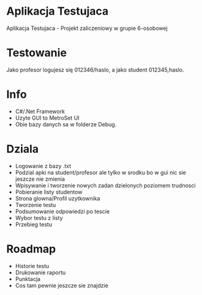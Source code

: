 # Aplikacja Testujaca
Aplikacja Testujaca - Projekt zaliczeniowy w grupie 6-osobowej

# Testowanie
Jako profesor logujesz się 012346/haslo, a jako student 012345,haslo.

# Info
- C#/.Net Framework
- Uzyte GUI to MetroSet UI
- Obie bazy danych sa w folderze Debug.

# Dziala
- Logowanie z bazy .txt
- Podzial apki na student/profesor ale tylko w srodku bo w gui nic sie jeszcze nie zmienia
- Wpisywanie i tworzenie nowych zadan dzielonych poziomem trudnosci
- Pobieranie listy studentow
- Strona glowna/Profil uzytkownika
- Tworzenie testu
- Podsumowanie odpowiedzi po tescie
- Wybor testu z listy
- Przebieg testu

# Roadmap
- Historie testu
- Drukowanie raportu
- Punktacja
- Cos tam pewnie jeszcze sie znajdzie
